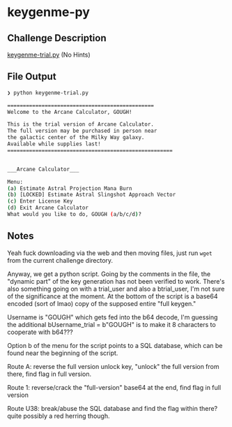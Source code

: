# keygenme-py
## Challenge Description
[keygenme-trial.py](https://mercury.picoctf.net/static/b016c61bd2cc0be05a59da1dde67a2ac/keygenme-trial.py)
(No Hints)

## File Output
``` bash
❯ python keygenme-trial.py 

===============================================
Welcome to the Arcane Calculator, GOUGH!

This is the trial version of Arcane Calculator.
The full version may be purchased in person near
the galactic center of the Milky Way galaxy. 
Available while supplies last!
=====================================================


___Arcane Calculator___

Menu:
(a) Estimate Astral Projection Mana Burn
(b) [LOCKED] Estimate Astral Slingshot Approach Vector
(c) Enter License Key
(d) Exit Arcane Calculator
What would you like to do, GOUGH (a/b/c/d)? 
```

## Notes
Yeah fuck downloading via the web and then moving files, just run `wget` from the current challenge directory. 

Anyway, we get a python script.
Going by the comments in the file, the "dynamic part" of the key generation has not been verified to work. There's also something going on with a trial_user and also a btrial_user, I'm not sure of the significance at the moment. 
At the bottom of the script is a base64 encoded (sort of lmao) copy of the supposed entire "full keygen."

Username is "GOUGH" which gets fed into the b64 decode, I'm guessing the additional bUsername_trial = b"GOUGH" is to make it 8 characters to cooperate with b64???


Option b of the menu for the script points to a SQL database, which can be found near the beginning of the script.

Route A: reverse the full version unlock key, "unlock" the full version from there, find flag in full version.

Route 1: reverse/crack the "full-version" base64 at the end, find flag in full version

Route U38: break/abuse the SQL database and find the flag within there? quite possibly a red herring though. 